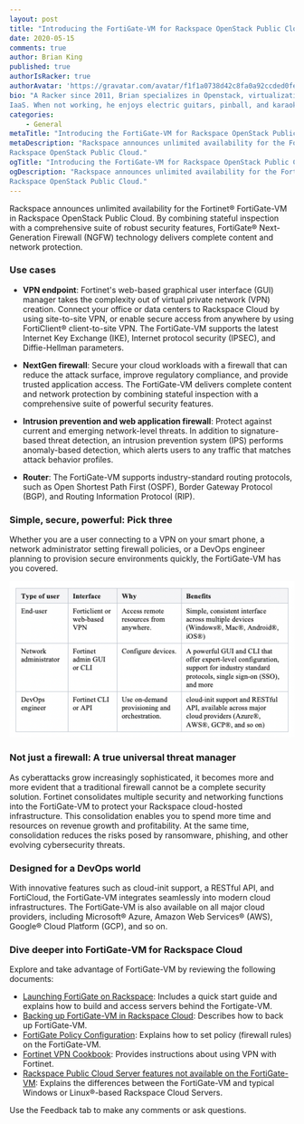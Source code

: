 ```yaml
---
layout: post
title: "Introducing the FortiGate-VM for Rackspace OpenStack Public Cloud"
date: 2020-05-15
comments: true
author: Brian King
published: true
authorIsRacker: true
authorAvatar: 'https://gravatar.com/avatar/f1f1a0738d42c8fa0a92ccded0fe4c97'
bio: "A Racker since 2011, Brian specializes in Openstack, virtualization, and
IaaS. When not working, he enjoys electric guitars, pinball, and karaoke."
categories:
    - General
metaTitle: "Introducing the FortiGate-VM for Rackspace OpenStack Public Cloud"
metaDescription: "Rackspace announces unlimited availability for the Fortinet® FortiGate-VM in
Rackspace OpenStack Public Cloud."
ogTitle: "Introducing the FortiGate-VM for Rackspace OpenStack Public Cloud"
ogDescription: "Rackspace announces unlimited availability for the Fortinet® FortiGate-VM in
Rackspace OpenStack Public Cloud."
---
```


Rackspace announces unlimited availability for the Fortinet® FortiGate-VM in
Rackspace OpenStack Public Cloud. By combining stateful inspection with a
comprehensive suite of robust security features, FortiGate&reg; Next-Generation
Firewall (NGFW) technology delivers complete content and network protection.

<!--more-->

### Use cases

- **VPN endpoint**: Fortinet's web-based graphical user interface (GUI) manager
  takes the complexity out
  of virtual private network (VPN) creation. Connect your office or data centers
  to Rackspace Cloud by using site-to-site VPN, or enable secure access from
  anywhere by using FortiClient&reg; client-to-site VPN. The FortiGate-VM supports
  the latest Internet Key Exchange (IKE), Internet protocol security (IPSEC),
  and Diffie-Hellman parameters.

- **NextGen firewall**: Secure your cloud workloads with a firewall that can
  reduce the attack surface, improve regulatory compliance, and provide trusted
  application access. The FortiGate-VM delivers complete content and network
  protection by combining stateful inspection with a comprehensive suite of
  powerful security features.

- **Intrusion prevention and web application firewall**: Protect against current
  and emerging network-level threats. In addition to signature-based threat
  detection, an intrusion prevention system (IPS) performs anomaly-based
  detection, which alerts users to any traffic that matches attack behavior profiles.

- **Router**: The FortiGate-VM supports industry-standard routing protocols, such
  as Open Shortest Path First (OSPF), Border Gateway Protocol (BGP), and Routing
  Information Protocol (RIP).

### Simple, secure, powerful: Pick three

Whether you are a user connecting to a VPN on your smart phone, a network
administrator setting firewall policies, or a DevOps engineer planning to
provision secure environments quickly, the FortiGate-VM has you covered.

![](Picture1.png)

### Not just a firewall: A true universal threat manager

As cyberattacks grow increasingly sophisticated, it becomes more and more
evident that a traditional firewall cannot be a complete security solution.
Fortinet consolidates multiple security and networking functions into the
FortiGate-VM to protect your Rackspace cloud-hosted infrastructure. This
consolidation enables you to spend more time and resources on revenue growth
and profitability. At the same time, consolidation reduces the risks posed by
ransomware, phishing, and other evolving cybersecurity threats.

### Designed for a DevOps world

With innovative features such as cloud-init support, a RESTful API, and
FortiCloud, the FortiGate-VM integrates seamlessly into modern cloud
infrastructures. The FortiGate-VM is also available on all major cloud providers,
including Microsoft&reg; Azure, Amazon Web Services&reg; (AWS), Google&reg; Cloud Platform (GCP), and so on.

### Dive deeper into FortiGate-VM for Rackspace Cloud

Explore and take advantage of FortiGate-VM by reviewing the following documents:

- [Launching FortiGate on Rackspace](https://docs.fortinet.com/vm/rackspace/fortigate/6.0/rackspace-cookbook/6.0.4/962534/launching-fortigate-on-rackspace):
  Includes a quick start guide and explains how to build and access servers
  behind the Fortigate-VM.
- [Backing up FortiGate-VM in Rackspace Cloud](https://support.rackspace.com/how-to/back-up-the-fortinet-fortigate-vm/): Describes how to back up FortiGate-VM.
- [FortiGate Policy Configuration](https://help.fortinet.com/fos60hlp/60/Content/FortiOS/fortigate-firewall/Policy%20Configuration/Policy%20Configuration.htm?Highlight=policy):
  Explains how to set policy (firewall rules) on the FortiGate-VM.
- [Fortinet VPN Cookbook](https://cookbook.fortinet.com/vpns/index.html): Provides instructions about using VPN with Fortinet.
- [Rackspace Public Cloud Server features not available on the FortiGate-VM](https://support.rackspace.com/how-to/rackspace-cloud-servers-features-that-are-not-available-on-the-fortigate-vm/):
  Explains the differences between the FortiGate-VM and typical Windows or
  Linux®-based Rackspace Cloud Servers.

Use the Feedback tab to make any comments or ask questions.


